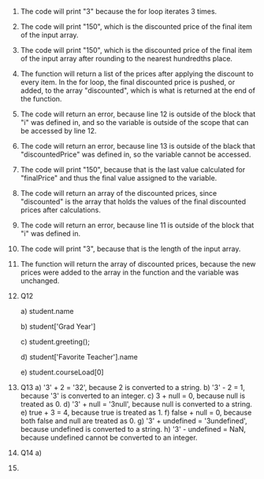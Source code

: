 1) The code will print "3" because the for loop iterates 3 times.
2) The code will print "150", which is the discounted price of the final item of the input array.
3) The code will print "150", which is the discounted price of the final item of the input array after rounding to the nearest hundredths place.
4) The function will return a list of the prices after applying the discount to every item. In the for loop, the final discounted price is pushed, or added, to the array "discounted", which is what is returned at the end of the function.
5) The code will return an error, because line 12 is outside of the block that "i" was defined in, and so the variable is outside of the scope that can be accessed by line 12.
6) The code will return an error, because line 13 is outside of the black that "discountedPrice" was defined in, so the variable cannot be accessed.
7) The code will print "150", because that is the last value calculated for "finalPrice" and thus the final value assigned to the variable.
8) The code will return an array of the discounted prices, since "discounted" is the array that holds the values of the final discounted prices after calculations.
9) The code will return an error, because line 11 is outside of the block that "i" was defined in.
10) The code will print "3", because that is the length of the input array.
11) The function will return the array of discounted prices, because the new prices were added to the array in the function and the variable was unchanged.
12) Q12
    
    a) student.name
    
    b) student['Grad Year']
    
    c) student.greeting();
    
    d) student['Favorite Teacher'].name
    
    e) student.courseLoad[0]
13) Q13
    a) '3' + 2 = '32', because 2 is converted to a string.
    b) '3' - 2 = 1, because '3' is converted to an integer.
    c) 3 + null = 0, because null is treated as 0.
    d) '3' + null = '3null', because null is converted to a string.
    e) true + 3 = 4, because true is treated as 1.
    f) false + null = 0, because both false and null are treated as 0.
    g) '3' + undefined = '3undefined', because undefined is converted to a string.
    h) '3' - undefined = NaN, because undefined cannot be converted to an integer.
14) Q14
    a)
15) 

